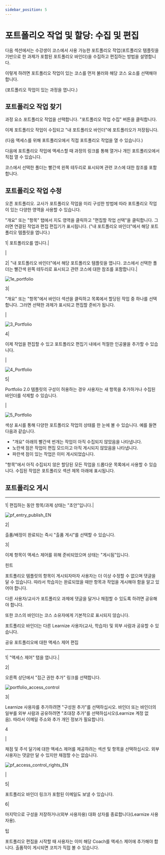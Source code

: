 ```yaml
---
sidebar_position: 5
---
```


# 포트폴리오 작업 및 할당: 수집 및 편집

다음 섹션에서는 수강생이 코스에서 사용 가능한 포트폴리오 작업(포트폴리오 템플릿을 기반으로 한 과제가 포함된 포트폴리오 바인더)을 수집하고 편집하는 방법을 설명합니다.

이렇게 하려면 포트폴리오 작업이 있는 코스를 먼저 불러와 해당 코스 요소를 선택해야 합니다.

(포트폴리오 작업이 있는 과정을 엽니다.)

## 포트폴리오 작업 찾기


과정 요소 포트폴리오 작업을 선택합니다. "포트폴리오 작업 수집" 버튼을 클릭합니다.

이제 포트폴리오 작업이 수집되고 "내 포트폴리오 바인더"에 포트폴리오가 저장됩니다.

(다음 액세스를 위해 포트폴리오에서 직접 포트폴리오 작업을 열 수 있습니다.)

다음에 포트폴리오 작업에 액세스할 때 과정의 링크를 통해 열거나 개인 포트폴리오에서 직접 열 수 있습니다.

코스에서 선택한 폴더는 빨간색 왼쪽 테두리로 표시되며 관련 코스에 대한 참조를 포함합니다.

## 포트폴리오 작업 수정

오픈 포트폴리오. 교사가 포트폴리오 작업을 미리 구성한 방법에 따라 포트폴리오 작업이 있는 다양한 영역을 사용할 수 있습니다.

"개요" 또는 "항목" 탭에서 지도 영역을 클릭하고 "편집할 작업 선택"을 클릭합니다. 그러면 연결된 작업과 편집 편집기가 표시됩니다.
("내 포트폴리오 바인더"에서 해당 포트폴리오 템플릿을 엽니다.)


1| 포트폴리오를 엽니다.|

|

2| "내 포트폴리오 바인더"에서 해당 포트폴리오 템플릿을 엽니다. 코스에서 선택한 폴더는 빨간색 왼쪽 테두리로 표시되고 관련 코스에 대한 참조를 포함합니다.|

![1e_portfolio](/img/portfolio/1e_portfolio.png)

3|

"개요" 또는 "항목"에서 바인더 섹션을 클릭하고 목록에서 할당된 작업 중 하나를 선택합니다. 그러면 선택한 과제가 표시되고 편집할 준비가 됩니다.

|

![3_Portfolio](/img/portfolio/3_Portfolio.png)

4|

이제 작업을 편집할 수 있고 포트폴리오 편집기 내에서 적절한 인공물을 추가할 수 있습니다.

|

![4_Portfolio](/img/portfolio/4_Portfolio.png)

5|

Portfolio 2.0 템플릿의 구성이 허용하는 경우 사용자는 새 항목을 추가하거나 수집된 바인더를 삭제할 수 있습니다.

|

![5_Portfolio](/img/portfolio/5_Portfolio.png)

색상 표시를 통해 다양한 포트폴리오 작업의 상태를 한 눈에 볼 수 있습니다. 예를 들면 다음과 같습니다.

- "개요" 아래의 빨간색 번개는 작업이 아직 수집되지 않았음을 나타냅니다.
- 노란색 점은 작업이 편집 모드이고 아직 게시되지 않았음을 나타냅니다.
- 파란색 점이 있는 작업은 이미 게시되었습니다.

"항목"에서 아직 수집되지 않은 할당된 모든 작업을 드롭다운 목록에서 사용할 수 있습니다. 수집된 작업은 포트폴리오 섹션 제목 아래에 표시됩니다.

## 포트폴리오 게시

---

1| 편집하는 동안 항목/과제 상태는 "초안"입니다.|

![pf_entry_publish_EN](/img/portfolio/pf_entry_publish_EN.png)

2|

출품/배정이 완료되는 즉시 "출품 게시"를 선택할 수 있습니다.

3|

이제 항목이 액세스 제어를 위해 준비되었으며 상태는 "게시됨"입니다.

힌트

포트폴리오 템플릿의 항목이 게시되자마자 사용자는 더 이상 수정할 수 없으며 댓글을 달 수 있습니다. 따라서 학습자는 완료되었을 때만 항목과 작업을 게시해야 함을 알고 있어야 합니다.

다른 사용자/교사가 포트폴리오 과제에 댓글을 달거나 채점할 수 있도록 하려면 공유해야 합니다.

또한 코스의 바인더는 코스 소유자에게 기본적으로 표시되지 않습니다.

포트폴리오 바인더는 다른 Learnize 사용자(교사, 학습자) 및 외부 사람과 공유할 수 있습니다.

공유 포트폴리오에 대한 액세스 제어 편집

---

1| "액세스 제어" 탭을 엽니다.|

2|

오른쪽 상단에서 "접근 권한 추가" 링크를 선택합니다.

![portfolio_access_control](/img/portfolio/portfolio_access_control.png)

3|

Learnize 사용자를 추가하려면 "구성원 추가"를 선택하십시오. 바인더 또는 바인더의 일부를 외부 사람과 공유하려면 "초대장 추가"를 선택하십시오(Learnize 계정 없음). 따라서 이메일 주소와 추가 개인 정보가 필요합니다.

4

|

채점 및 주석 달기에 대한 액세스 제어를 제공하려는 섹션 및 항목을 선택하십시오. 외부 사용자는 댓글만 달 수 있지만 채점할 수는 없습니다.

![pf_access_control_rights_EN](/img/portfolio/pf_access_control_rights_EN.png)

|

5|

포트폴리오 바인더 링크가 포함된 이메일도 보낼 수 있습니다.

6|

마지막으로 구성을 저장하거나(외부 사용자용) 대화 상자를 종료합니다(Learnize 사용자용).

팁

포트폴리오 편집을 시작할 때 사용자는 이미 해당 Coach를 액세스 제어에 추가해야 합니다. 출품작이 게시되면 코치가 직접 볼 수 있습니다.